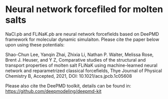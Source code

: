 # Neural network forcefiled for molten salts

NaCl.pb and FLiNaK.pb are neural network forcefields based on DeePMD framework for molecular dynamic simulaiton.
Please cite the paper below upon using these potentials:

Shao-Chun Lee, Yanqin Zhai, Zhixia Li, Nathan P. Walter, Melissa Rose, Brent J. Heuser, and Y Z, Comparative studies of the structural and transport properties of molten salt FLiNaK using machine-learned neural network and reparametrized classical forcefields, Thye Journal of Physical Chemistry B, Accepted, 2021, DOI: 10.1021/acs.jpcb.1c05608

Please also cite the DeePMD toolkit, details can be found in:
https://github.com/deepmodeling/deepmd-kit

